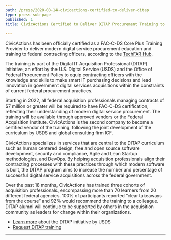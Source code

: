 ```yaml
---
path: /press/2020-08-14-civicactions-certified-to-deliver-ditap
type: press-sub-page
published: 1
title: CivicActions Certified to Deliver DITAP Procurement Training to Federal Acquisition Professionals
 
---
```


CivicActions has been officially certified as a FAC-C-DS Core Plus Training Provider to deliver modern digital service procurement education and training to federal contracting officers, according to the [TechFAR Hub](https://techfarhub.cio.gov/initiatives/ditap/).

The training is part of the Digital IT Acquisition Professional (DITAP) initiative, an effort by the U.S. Digital Service (USDS) and the Office of Federal Procurement Policy to equip contracting officers with the knowledge and skills to make smart IT purchasing decisions and lead innovation in government digital services acquisitions within the constraints of current federal procurement practices.

Starting in 2022, all federal acquisition professionals managing contracts of $7 million or greater will be required to have FAC-C-DS certification, reflecting their understanding of modern digital service procurement. The training will be available through approved vendors or the Federal Acquisition Institute. CivicActions is the second company to become a certified vendor of the training, following the joint development of the curriculum by USDS and global consulting firm ICF. 

CivicActions specializes in services that are central to the DITAP curriculum such as human centered design, free and open source software development, security and compliance, Agile and Lean Startup methodologies, and DevOps. By helping acquisition professionals align their contracting processes with these practices through which modern software is built, the DITAP program aims to increase the number and percentage of successful digital service acquisitions across the federal government.

Over the past 18 months, CivicActions has trained three cohorts of acquisition professionals, encompassing more than 70 learners from 20 different federal agencies. 100% of participants reported “clear takeaways from the course” and 92% would recommend the training to a colleague.  DITAP alumni will continue to be supported by others in the acquisition community as leaders for change within their organizations.

* [Learn more](https://techfarhub.cio.gov/initiatives/ditap/) about the DITAP initiative by USDS
* [Request DITAP training](https://techfarhub.cio.gov/initiatives/ditap/)

-----------------------------------
